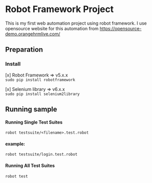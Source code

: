 # Robot Framework Project
This is my first web automation project using robot framework. I use opensource website for this automation from https://opensource-demo.orangehrmlive.com/

## Preparation
### Install
[x] Robot Framework => v5.x.x<br>
`sudo pip install robotframework`

[x] Selenium library => v6.x.x <br>
`sudo pip install selenium2library`

## Running sample
#### Running Single Test Suites
`robot testsuite/<filename>.test.robot`<br>
#### example:
`robot testsuite/login.test.robot`

#### Running All Test Suites
`robot test`
